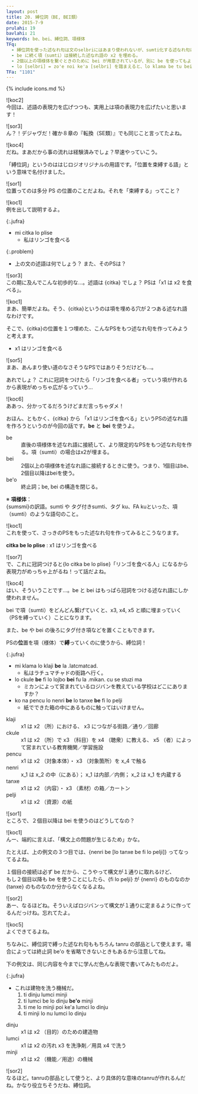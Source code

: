 ```yaml
---
layout: post
title: 20. 縛位詞（BE, BEI類）
date: 2015-7-9
prulahi: 19
bavlahi: 21
keywords: be、bei、縛位詞、項様体
TFq:
  - 縛位詞を使った述なれ句は文のselbriにはあまり使われないが、sumti化する述なれ句にかなり使われる。
  - be に続く項（sumti）は接続した述なれ語の x2 を埋める。
  - 2個以上の項様体を繋ぐときのために bei が用意されているが、別に be を使ってもよい。
  - lo [selbri] = zo'e noi ke'a [selbri] を踏まえると、lo klama be tu bei ti は zo'e noi ke'a klama tu ti とほぼ同意である。
TFa: "1101"
---
```

{% include icons.md %}

![koc2]  
今回は、述語の表現力を広げつつも、実用上は項の表現力を広げたいと思います！

![sor3]  
ん？！デジャヴだ！確か８章の『転換（SE類）』でも同じこと言ってたよね。

![koc4]  
だね。まあだから事の流れは経験済みでしょ？早速やっていこう。

「縛位詞」というのははじロジオリジナルの用語です。「位置を束縛する語」という意味で名付けました。

![sor1]  
位置ってのは多分 PS の位置のことだよね。それを「束縛する」ってこと？

![koc1]  
例を出して説明するよ。

{:.jufra}
- mi citka lo plise
  - 私はリンゴを食べる

{:.problem}
- 上の文の述語は何でしょう？ また、そのPSは？

![sor3]  
この期に及んでこんな初歩的な…。述語は {citka} でしょ？ PSは「x1 は x2 を食べる」。

![koc1]  
まあ、簡単だよね。そう、{citka}というのは項を埋める穴が２つある述なれ語なわけです。

そこで、{citka}の位置を１つ埋めた、こんなPSをもつ述なれ句を作ってみようと考えます。

- x1 はリンゴを食べる



![sor5]  
まあ、あんまり使い道のなさそうなPSではありそうだけども…。

あれでしょ？ これに冠詞をつけたら「リンゴを食べる者」っていう項が作れるから表現がめっちゃ広がるっていう…

![koc6]  
ああっ、分かってるだろうけどまだ言っちゃダメ！

おほん、ともかく、{citka} から 「x1 はリンゴを食べる」というPSの述なれ語を作ろうというのが今回の話です。<b>be</b> と <b>bei</b> を使うよ。

<dl class="drani">
<dt>be</dt>
<dd >直後の項様体を述なれ語に接続して、より限定的なPSをもつ述なれ句を作る。項（sumti）の場合はx2が埋まる。</dd>
<dt>bei</dt>
<dd >2個以上の項様体を述なれ語に接続するときに使う。つまり、1個目はbe、2個目以降はbeiを使う。</dd>
<dt>be'o</dt>
<dd >終止詞；be, bei の構造を閉じる。</dd>
</dl>

<div class="box">
※ <b>項様体</b>：<br>{sumsmi}の訳語。sumti や タグ付きsumti、タグ ku、FA kuといった、項（sumti）のような語句のこと。
</div>


![koc1]  
これを使って、さっきのPSをもった述なれ句を作ってみるとこうなります。

<b>citka be lo plise</b> : x1 はリンゴを食べる

![sor7]  
で、これに冠詞つけると{lo citka be lo plise}「リンゴを食べる人」になるから表現力がめっちゃ上がるね！って話だよね。

![koc4]  
はい、そういうことです…。be と bei はもっぱら冠詞をつける述なれ語にしか使われません。

bei で項（sumti）をどんどん繋げていくと、x3, x4, x5 と順に埋まっていく（PSを縛っていく）ことになります。

また、be や bei の後ろにタグ付き項などを置くこともできます。

PSの<b>位</b>置を項（様体）で<b>縛</b>っていくのに使うから、縛位詞！

{:.jufra}
- mi klama lo klaji <b>be</b> la .latcmatcad.
  - 私はラチュマチャドの街路へ行く。
- lo ckule <b>be</b> fi lo lojbo <b>bei</b> fu la .mikan. cu se stuzi ma
  - ミカンによって営まれているロジバンを教えている学校はどこにありますか？
- ko na pencu lo nenri <b>be</b> lo tanxe <b>be</b> fi lo pelji
  - 紙でできた箱の中にあるものに触ってはいけません。



<dl class="valsi">
<dt>klaji</dt>
<dd >x1 は x2 （所）における、 x3 につながる街路／通り／回廊</dd>
<dt>ckule</dt>
<dd >x1 は x2 （所）で x3 （科目）を x4 （聴衆）に教える、 x5 （者）によって営まれている教育機関／学習施設</dd>
<dt>pencu</dt>
<dd >x1 は x2 （対象本体）・ x3 （対象箇所）を x_4 で触る</dd>
<dt>nenri</dt>
<dd >x_1 は x_2 の中（にある）；  x_1 は内部／内側；  x_2 は x_1 を内蔵する</dd>
<dt>tanxe</dt>
<dd >x1 は x2 （内容）・ x3 （素材）の箱／カートン</dd>
<dt>pelji</dt>
<dd >x1 は x2 （資源）の紙</dd>
</dl>

![sor1]  
ところで、２個目以降は bei を使うのはどうしてなの？

![koc1]  
んー、端的に言えば、「構文上の問題が生じるため」かな。

たとえば、上の例文の３つ目では、{nenri be [lo tanxe be fi lo pelji]} ってなってるよね。

１個目の接続は必ず be だから、こうやって構文が１通りに取れるけど、  
もし２個目以降も be を使うことにしたら、{fi lo pelji} が {nenri} のものなのか {tanxe} のものなのか分からなくなるよね。

![sor2]  
あー、なるほどね。そういえばロジバンって構文が１通りに定まるように作ってるんだっけね。忘れてたよ。

![koc5]  
よくできてるよね。

ちなみに、縛位詞で縛った述なれ句ももちろん tanru の部品として使えます。場合によっては終止詞 be'o を省略できないときもあるから注意してね。

下の例文は、同じ内容を今までに学んだ色んな表現で書いてみたものだよ。

{:.jufra}
- これは建物を洗う機械だ。
  1. ti dinju lumci minji
  2. ti lumci be lo dinju **be'o** minji
  3. ti me lo minji poi ke'a lumci lo dinju
  4. ti minji lo nu lumci lo dinju



<dl class="valsi">
<dt>dinju</dt>
<dd >x1 は x2 （目的）のための建造物</dd>
<dt>lumci</dt>
<dd >x1 は x2 の汚れ x3 を洗浄剤／用具 x4 で洗う</dd>
<dt>minji</dt>
<dd >x1 は x2 （機能／用途）の機械</dd>
</dl>

![sor2]  
なるほど。tanruの部品として使うと、より具体的な意味のtanruが作れるんだね。かなり役立ちそうだね、縛位詞。
